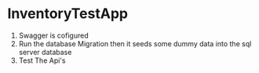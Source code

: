 # InventoryTestApp

1) Swagger is cofigured 
2) Run the database Migration then it seeds some dummy data into the sql server database
3) Test The Api's
